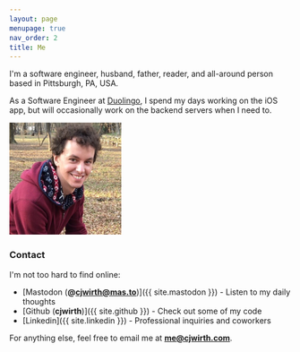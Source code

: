 ```yaml
---
layout: page
menupage: true
nav_order: 2
title: Me
---
```

I'm a software engineer, husband, father, reader, and all-around person based in Pittsburgh, PA, USA.

As a Software Engineer at [Duolingo], I spend my days working on the iOS app, but will occasionally work on the backend servers when I need to.

<img src="/public/images/me.jpg" width="200px" alt="Portrait of me sitting in a park.">
<div style="clear: both;">
    <!-- Only here so the contact info goes beneath -->
</div>

### Contact
I'm not too hard to find online:

- [Mastodon (**@cjwirth@mas.to**)]({{ site.mastodon }}) - Listen to my daily thoughts
- [Github (**cjwirth**)]({{ site.github }}) - Check out some of my code
- [Linkedin]({{ site.linkedin }}) - Professional inquiries and coworkers

For anything else, feel free to email me at [**me@cjwirth.com**](mailto:me@cjwirth.com).

[Duolingo]: https://www.duolingo.com/